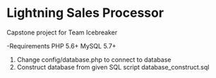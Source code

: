 # Lightning Sales Processor
Capstone project for Team Icebreaker

-Requirements
PHP 5.6+
MySQL 5.7+

1. Change config/database.php to connect to database
2. Construct database from given SQL script database_construct.sql
